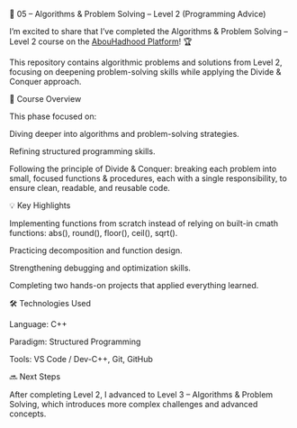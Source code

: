 📘 05 – Algorithms & Problem Solving – Level 2 (Programming Advice)

I’m excited to share that I’ve completed the Algorithms & Problem Solving – Level 2 course on the [AbouHadhood Platform](https://programmingadvices.com/l/dashboard)! 🏆

This repository contains algorithmic problems and solutions from Level 2, focusing on deepening problem-solving skills while applying the Divide & Conquer approach.

🚀 Course Overview

This phase focused on:

Diving deeper into algorithms and problem-solving strategies.

Refining structured programming skills.

Following the principle of Divide & Conquer: breaking each problem into small, focused functions & procedures, each with a single responsibility, to ensure clean, readable, and reusable code.

💡 Key Highlights

Implementing functions from scratch instead of relying on built-in cmath functions: abs(), round(), floor(), ceil(), sqrt().

Practicing decomposition and function design.

Strengthening debugging and optimization skills.

Completing two hands-on projects that applied everything learned.

🛠 Technologies Used

Language: C++

Paradigm: Structured Programming

Tools: VS Code / Dev-C++, Git, GitHub

🔜 Next Steps

After completing Level 2, I advanced to Level 3 – Algorithms & Problem Solving, which introduces more complex challenges and advanced concepts.
